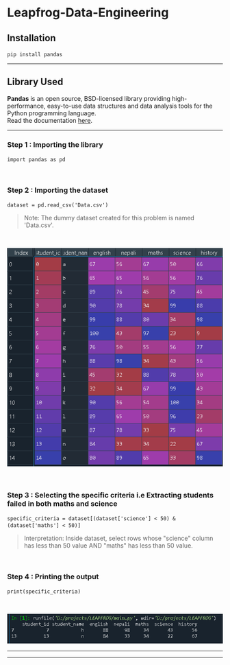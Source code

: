 # Leapfrog-Data-Engineering

## Installation   
```
pip install pandas   
```
___

## Library Used   

**Pandas** is an open source, BSD-licensed library providing high-performance, easy-to-use data structures and data analysis tools for the Python programming language.   
Read the documentation [here][1].   

[1]:<https://pandas.pydata.org/docs/> "here"   

___

### **Step 1** : Importing the library   

```
import pandas as pd
```   
<br>

### **Step 2** : Importing the dataset   
```
dataset = pd.read_csv('Data.csv')
```   
>Note: The dummy dataset created for this problem is named 'Data.csv'.  

<br>

![Dummy Dataset](https://raw.githubusercontent.com/Maskey71098/Leapfrog-Data-Engineering/main/assets/dataset.png "Dummy Dataset")   

<br>

### **Step 3** : Selecting the specific criteria i.e Extracting students failed in both maths and science   

```
specific_criteria = dataset[(dataset['science'] < 50) & (dataset['maths'] < 50)]
```
>Interpretation: Inside dataset, select rows whose "science" column has less than 50 value AND "maths" has less than 50 value.   

<br>

### **Step 4** : Printing the output   
 ```
 print(specific_criteria)
 ```
<br>

![Output](https://raw.githubusercontent.com/Maskey71098/Leapfrog-Data-Engineering/main/assets/output.png "Output")   

___
___
